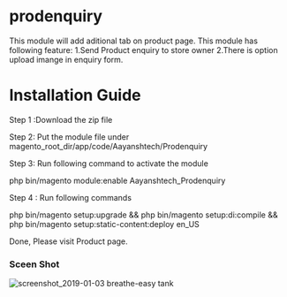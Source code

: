 # prodenquiry
This module will add aditional tab on product page.
This module has following feature:
1.Send Product enquiry to store owner
2.There is option upload imange in enquiry form.
# Installation Guide 

Step 1 :Download the zip file 

Step 2: Put the module file under magento_root_dir/app/code/Aayanshtech/Prodenquiry

Step 3: Run following command to activate the module

php bin/magento module:enable Aayanshtech_Prodenquiry

Step 4 : Run following commands

php bin/magento setup:upgrade &&
php bin/magento setup:di:compile && php bin/magento setup:static-content:deploy
en_US

Done, Please visit Product page.

### Sceen Shot
![screenshot_2019-01-03 breathe-easy tank](https://user-images.githubusercontent.com/44453922/50625343-90ef2180-0f4d-11e9-9764-d54cec4e5d8b.png)
